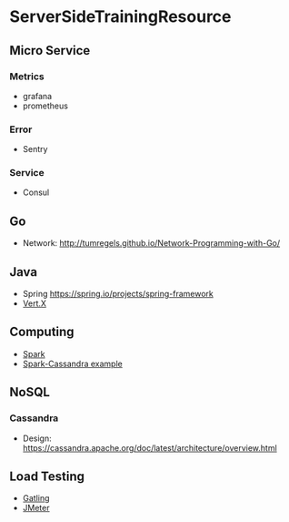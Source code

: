 # ServerSideTrainingResource

## Micro Service

### Metrics

- grafana
- prometheus

### Error

- Sentry

### Service

- Consul

## Go

- Network: http://tumregels.github.io/Network-Programming-with-Go/

## Java

- Spring https://spring.io/projects/spring-framework
- [Vert.X](http://vertx.io/)

## Computing

- [Spark](https://spark.apache.org/)
- [Spark-Cassandra example](https://github.com/pompomgood/SparkCassandraSample)

## NoSQL

### Cassandra

- Design: https://cassandra.apache.org/doc/latest/architecture/overview.html

## Load Testing

- [Gatling](http://gatling.io/)
- [JMeter](http://jmeter.apache.org/)
